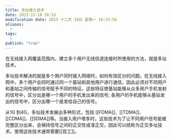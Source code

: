 ```yaml
---
title: 多址接入技术
date: 2023-12-18 16:33
modification date: 2023 十二月 18日 星期一 16:33:56
aliases:
  - 
tags:
  - 
publish: "true"
---
```


在无线接入网覆盖范围内，建立多个用户无线信道连接时所使用的方法，就是多址技术。

多址技术解决的就是多个用户同时接入网络时，如何有效区分的问题。在无线接入网中，多个用户会同时通过同一个基站和其他用户进行通信，因此必须对不同用户和基站之间传输的信号赋予不同的特征。这些特征使基站能够从众多用户手机发射的信号中，区分出是哪一个用户的手机发出来的信号; 各用户的手机能够从基站发出的信号中，区分出哪一个是发给自己的信号。

从1G 到4G，多址技术发展出多种形式，包括 [[FDMA]]、[[TDMA]]、[[CDMA]]、[[SDMA]]等。当接入用户增多时，这些技术为了让不同用户信号能被完整区分出来，会保持信号之间的正交性或准正交，因此可以统称为正交多址技术。使用这些技术通常需要[[双工]]。
